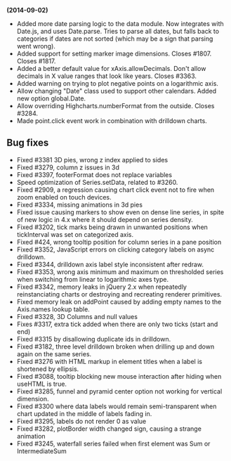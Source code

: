 **(2014-09-02)**
        
- Added more date parsing logic to the data module. Now integrates with Date.js, and uses Date.parse. Tries to parse all dates, but falls back to categories if dates are not sorted (which may be a sign that parsing went wrong).
- Added support for setting marker image dimensions. Closes #1807. Closes #1817.
- Added a better default value for xAxis.allowDecimals. Don't allow decimals in X value ranges that look like years. Closes #3363.
- Added warning on trying to plot negative points on a logarithmic axis.
- Allow changing "Date" class used to support other calendars. Added new option global.Date.
- Allow overriding Highcharts.numberFormat from the outside. Closes #3284.
- Made point.click event work in combination with drilldown charts.

## Bug fixes 
- Fixed #3381 3D pies, wrong z index applied to sides
- Fixed #3279, column z issues in 3d
- Fixed #3397, footerFormat does not replace variables
- Speed optimization of Series.setData, related to #3260.
- Fixed #2909, a regression causing chart click event not to fire when zoom enabled on touch devices.
- Fixed #3334, missing animations in 3d pies
- Fixed issue causing markers to show even on dense line series, in spite of new logic in 4.x where it should depend on series density.
- Fixed #3202, tick marks being drawn in unwanted positions when tickInterval was set on categorized axis.
- Fixed #424, wrong tooltip position for column series in a pane position
- Fixed #3352, JavaScript errors on clicking category labels on async drilldown.
- Fixed #3344, drilldown axis label style inconsistent after redraw.
- Fixed #3353, wrong axis minimum and maximum on thresholded series when switching from linear to logarithmic axes type.
- Fixed #3342, memory leaks in jQuery 2.x when repeatedly reinstanciating charts or destroying and recreating renderer primitives.
- Fixed memory leak on addPoint caused by adding empty names to the Axis.names lookup table.
- Fixed #3328, 3D Columns and null values
- Fixes #3317, extra tick added when there are only two ticks (start and end)
- Fixed #3315 by disallowing duplicate ids in drilldown.
- Fixed #3182, three level drilldown broken when drilling up and down again on the same series.
- Fixed #3276 with HTML markup in element titles when a label is shortened by ellipsis.
- Fixed #3088, tooltip blocking new mouse interaction after hiding when useHTML is true.
- Fixed #3285, funnel and pyramid center option not working for vertical dimension.
- Fixed #3300 where data labels would remain semi-transparent when chart updated in the middle of labels fading in.
- Fixed #3295, labels do not render 0 as value
- Fixed #3282, plotBorder width changed sign, causing a strange animation
- Fixed #3245, waterfall series failed when first element was Sum or IntermediateSum